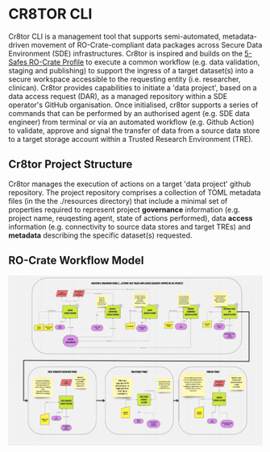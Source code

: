 # CR8TOR CLI

Cr8tor CLI is a management tool that supports semi-automated, metadata-driven movement of RO-Crate-compliant data packages across Secure Data Environment (SDE) infrastructures. Cr8tor is inspired and builds on the [5-Safes RO-Crate Profile](https://trefx.uk/5s-crate/) to execute a common workflow (e.g. data validation, staging and publishing) to support the ingress of a target dataset(s) into a secure workspace accessible to the requesting entity (i.e. researcher, clinican). Cr8tor provides capabilities to initiate a 'data project', based on a data access request (DAR), as a managed repository within a SDE operator's GitHub organisation. Once initialised, cr8tor supports a series of commands that can be performed by an authorised agent (e.g. SDE data engineer) from terminal or via an automated workflow (e.g. Github Action) to validate, approve and signal the transfer of data from a source data store to a target storage account within a Trusted Research Environment (TRE).

## Cr8tor Project Structure
Cr8tor manages the execution of actions on a target 'data project' github repository. The project repository comprises a collection of TOML metadata files (in the the ./resources directory) that include a minimal set of properties required to represent project **governance** information (e.g. project name, reuqesting agent, state of actions performed), data **access** information (e.g. connectivity to source data stores and target TREs) and **metadata** describing the specific dataset(s) requested.

## RO-Crate Workflow Model
![First Mile Actions Workflow](./assets/images/actions_flow.png)
